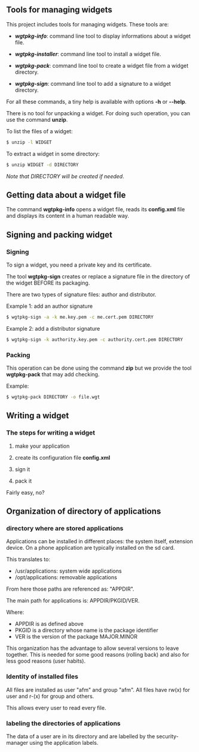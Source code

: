 Tools for managing widgets
--------------------------

This project includes tools for managing widgets.
These tools are:

- ***wgtpkg-info***: command line tool to display
  informations about a widget file.

- ***wgtpkg-installer***: command line tool to
  install a widget file.

- ***wgtpkg-pack***: command line tool to create
  a widget file from a widget directory.

- ***wgtpkg-sign***: command line tool to add a signature
  to a widget directory.

For all these commands, a tiny help is available with
options **-h** or **--help**.

There is no tool for unpacking a widget. For doing such operation,
you can use the command **unzip**.

To list the files of a widget:

```bash
$ unzip -l WIDGET
```

To extract a widget in some directory:

```bash
$ unzip WIDGET -d DIRECTORY
```

*Note that DIRECTORY will be created if needed*.

Getting data about a widget file
---------------------------------

The command **wgtpkg-info** opens a widget file, reads its **config.xml**
file and displays its content in a human readable way.

Signing and packing widget
--------------------------

### Signing

To sign a widget, you need a private key and its certificate.

The tool **wgtpkg-sign** creates or replace a signature file in
the directory of the widget BEFORE its packaging.

There are two types of signature files: author and distributor.

Example 1: add an author signature

```bash
$ wgtpkg-sign -a -k me.key.pem -c me.cert.pem DIRECTORY
```

Example 2: add a distributor signature

```bash
$ wgtpkg-sign -k authority.key.pem -c authority.cert.pem DIRECTORY
```

### Packing

This operation can be done using the command **zip** but
we provide the tool **wgtpkg-pack** that may add checking.

Example:
```bash
$ wgtpkg-pack DIRECTORY -o file.wgt
```
Writing a widget
----------------

### The steps for writing a widget

1. make your application

2. create its configuration file **config.xml**

3. sign it

4. pack it

Fairly easy, no?

Organization of directory of applications
-----------------------------------------

### directory where are stored applications

Applications can be installed in different places: the system itself, extension device.
On a phone application are typically installed on the sd card.

This translates to:

 - /usr/applications: system wide applications
 - /opt/applications: removable applications

From here those paths are referenced as: "APPDIR".

The main path for applications is: APPDIR/PKGID/VER.

Where:

 - APPDIR is as defined above
 - PKGID is a directory whose name is the package identifier
 - VER is the version of the package MAJOR.MINOR

This organization has the advantage to allow several versions to leave together.
This is needed for some good reasons (rolling back) and also for less good reasons (user habits).

### Identity of installed files

All files are installed as user "afm" and group "afm".
All files have rw(x) for user and r-(x) for group and others.

This allows every user to read every file.

### labeling the directories of applications

The data of a user are in its directory and are labelled by the security-manager using the application labels.

[widgets]:          http://www.w3.org/TR/widgets                                    "Packaged Web Apps"
[widgets-digsig]:   http://www.w3.org/TR/widgets-digsig                             "XML Digital Signatures for Widgets"
[app-manifest]:     http://www.w3.org/TR/appmanifest                                "Web App Manifest"

[meta-intel]:       https://github.com/01org/meta-intel-iot-security                "A collection of layers providing security technologies"
[widgets]:          http://www.w3.org/TR/widgets                                    "Packaged Web Apps"
[widgets-digsig]:   http://www.w3.org/TR/widgets-digsig                             "XML Digital Signatures for Widgets"
[libxml2]:          http://xmlsoft.org/html/index.html                              "libxml2"
[openssl]:          https://www.openssl.org                                         "OpenSSL"
[xmlsec]:           https://www.aleksey.com/xmlsec                                  "XMLSec"
[json-c]:           https://github.com/json-c/json-c                                "JSON-c"
[d-bus]:            http://www.freedesktop.org/wiki/Software/dbus                   "D-Bus"
[libzip]:           http://www.nih.at/libzip                                        "libzip"
[cmake]:            https://cmake.org                                               "CMake"
[security-manager]: https://wiki.tizen.org/wiki/Security/Tizen_3.X_Security_Manager "Security-Manager"
[app-manifest]:     http://www.w3.org/TR/appmanifest                                "Web App Manifest"
[tizen-security]:   https://wiki.tizen.org/wiki/Security                            "Tizen security home page"
[tizen-secu-3]:     https://wiki.tizen.org/wiki/Security/Tizen_3.X_Overview         "Tizen 3 security overview"




